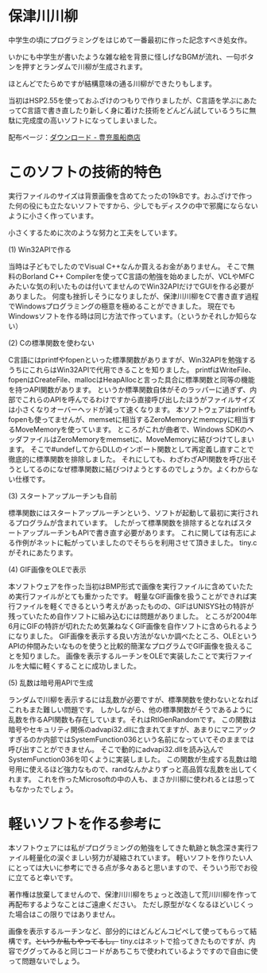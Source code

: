 # 保津川川柳
中学生の頃にプログラミングをはじめて一番最初に作った記念すべき処女作。

いかにも中学生が書いたような雑な絵を背景に怪しげなBGMが流れ、一句ボタンを押すとランダムで川柳が生成されます。

ほとんどでたらめですが結構意味の通る川柳ができたりもします。

当初はHSP2.55を使っておふざけのつもりで作りましたが、C言語を学ぶにあたってC言語で書き直したり新しく身に着けた技術をどんどん試しているうちに無駄に完成度の高いソフトになってしまいました。

配布ページ：<a href="https://hoju.jp/?mode=f2">ダウンロード - 豊充風船商店</a>

# このソフトの技術的特色
実行ファイルのサイズは背景画像を含めてたったの19kBです。おふざけで作った何の役にも立たないソフトですから、少しでもディスクの中で邪魔にならないように小さく作っています。

小さくするために次のような努力と工夫をしています。

(1) Win32APIで作る

当時は子どもでしたのでVisual C++なんか買えるお金がありません。
そこで無料のBorland C++ Compilerを使ってC言語の勉強を始めましたが、VCLやMFCみたいな気の利いたものは付いてませんのでWin32APIだけでGUIを作る必要がありました。
何度も挫折しそうになりましたが、保津川川柳をCで書き直す過程でWindowsプログラミングの極意を極めることができました。
現在でもWindowsソフトを作る時は同じ方法で作っています。（というかそれしか知らない）

(2) Cの標準関数を使わない

C言語にはprintfやfopenといった標準関数がありますが、Win32APIを勉強するうちにこれらはWin32APIで代用できることを知りました。
printfはWriteFile、fopenはCreateFile、mallocはHeapAllocと言った具合に標準関数と同等の機能を持つAPI関数があります。
というか標準関数自体がそのラッパーに過ぎず、内部でこれらのAPIを呼んでるわけですから直接呼び出したほうがファイルサイズは小さくなりオーバーヘッドが減って速くなります。
本ソフトウェアはprintfもfopenも使ってませんが、memsetに相当するZeroMemoryとmemcpyに相当するMoveMemoryを使っています。
ところがこれが曲者で、Windows SDKのヘッダファイルはZeroMemoryをmemsetに、MoveMemoryに結びつけてしまいます。
そこで#undefしてからDLLのインポート関数として再定義し直すことで徹底的に標準関数を排除しました。
それにしても、わざわざAPI関数を呼び出そうとしてるのになぜ標準関数に結びつけようとするのでしょうか。よくわからない仕様です。

(3) スタートアップルーチンも自前

標準関数にはスタートアップルーチンという、ソフトが起動して最初に実行されるプログラムが含まれています。
したがって標準関数を排除するとなればスタートアップルーチンもAPIで書き直す必要があります。
これに関しては有志による作例がネットに転がっていましたのでそちらを利用させて頂きました。
tiny.cがそれにあたります。

(4) GIF画像をOLEで表示

本ソフトウェアを作った当初はBMP形式で画像を実行ファイルに含めていたため実行ファイルがとても重かったです。
軽量なGIF画像を扱うことができれば実行ファイルを軽くできるという考えがあったものの、GIFはUNISYS社の特許が残っていたため自作ソフトに組み込むには問題がありました。
ところが2004年6月にGIFの特許が切れたため気兼ねなくGIF画像を自作ソフトに含められるようになりました。
GIF画像を表示する良い方法がないか調べたところ、OLEというAPIの仲間みたいなものを使うと比較的簡潔なプログラムでGIF画像を扱えることを知りました。
画像を表示するルーチンをOLEで実装したことで実行ファイルを大幅に軽くすることに成功しました。

(5) 乱数は暗号用APIで生成

ランダムで川柳を表示するには乱数が必要ですが、標準関数を使わないとなればこれもまた難しい問題です。
しかしながら、他の標準関数がそうであるように乱数を作るAPI関数も存在しています。それはRtlGenRandomです。
この関数は暗号やセキュリティ関係のadvapi32.dllに含まれてますが、あまりにマニアックすぎるのか内部ではSystemFunction036という名前になっていてそのままでは呼び出すことができません。
そこで動的にadvapi32.dllを読み込んでSystemFunction036を叩くように実装しました。
この関数が生成する乱数は暗号用に使えるほど強力なもので、randなんかよりずっと高品質な乱数を出してくれます。
これを作ったMicrosoftの中の人も、まさか川柳に使われるとは思ってもなかったでしょう。

# 軽いソフトを作る参考に
本ソフトウェアには私がプログラミングの勉強をしてきた軌跡と執念深き実行ファイル軽量化の涙ぐましい努力が凝縮されています。
軽いソフトを作りたい人にとっては大いに参考にできる点が多々あると思いますので、そういう形でお役に立てると幸いです。

著作権は放棄してませんので、保津川川柳をちょっと改造して荒川川柳を作って再配布するようなことはご遠慮ください。
ただし原型がなくなるほどいじくった場合はこの限りではありません。

画像を表示するルーチンなど、部分的にはどんどんコピペして使ってもらって結構です。<s>というか私もやってるし。</s>
tiny.cはネットで拾ってきたものですが、内容でググってみると同じコードがあちこちで使われているようですので自由に使って問題ないでしょう。
